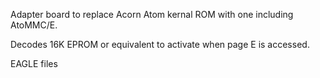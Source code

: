 Adapter board to replace Acorn Atom kernal ROM with one including AtoMMC/E.

Decodes 16K EPROM or equivalent to activate when page E is accessed.

EAGLE files
